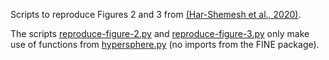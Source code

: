 Scripts to reproduce Figures 2 and 3 from [(Har-Shemesh et al., 2020)](https://doi.org/10.1038/s41598-020-63760-8).

The scripts [reproduce-figure-2.py](reproduce-figure-2.py) and [reproduce-figure-3.py](reproduce-figure-3.py) only 
make use of functions from [hypersphere.py](hypersphere.py) (no imports from the FINE package).  
